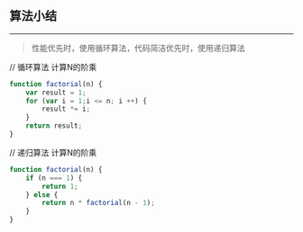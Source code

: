 ## 算法小结
--------------
> 性能优先时，使用循环算法，代码简洁优先时，使用递归算法

// 循环算法  计算N的阶乘
```javascript
function factorial(n) {
	var result = 1;
	for (var i = 1;i <= n; i ++) {
		result *= i;
	}	
	return result;
}
```

// 递归算法  计算N的阶乘
```javascript
function factorial(n) {
    if (n === 1) {
        return 1;
    } else {
        return n * factorial(n - 1);
    }
}
```

